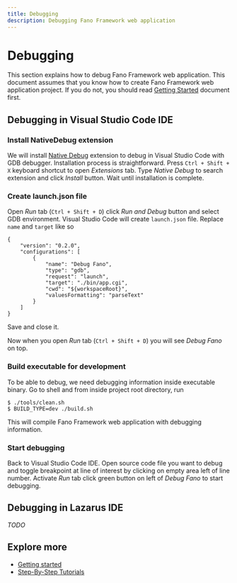 ```yaml
---
title: Debugging
description: Debugging Fano Framework web application
---
```


<h1 class="major">Debugging</h1>

This section explains how to debug Fano Framework web application. This document assumes that you know how to create Fano Framework web application project. If you do not, you should read [Getting Started](/getting-started) document first.

## Debugging in Visual Studio Code IDE

### Install NativeDebug extension

We will install [Native Debug](https://github.com/WebFreak001/code-debug) extension to debug in Visual Studio Code with GDB debugger. Installation process is straightforward. Press `Ctrl + Shift + X` keyboard shortcut to open *Extensions* tab. Type *Native Debug* to search extension and click *Install* button. Wait until installation is complete.

### Create launch.json file

Open *Run* tab (`Ctrl + Shift + D`) click *Run and Debug* button and select GDB environment.
Visual Studio Code will create `launch.json` file. Replace `name` and `target` like so

```
{
    "version": "0.2.0",
    "configurations": [
        {
            "name": "Debug Fano",
            "type": "gdb",
            "request": "launch",
            "target": "./bin/app.cgi",
            "cwd": "${workspaceRoot}",
            "valuesFormatting": "parseText"
        }
    ]
}
```
Save and close it.

Now when you open *Run* tab (`Ctrl + Shift + D`) you will see *Debug Fano* on top.

### Build executable for development

To be able to debug, we need debugging information inside executable binary. Go to
shell and from inside project root directory, run

```
$ ./tools/clean.sh
$ BUILD_TYPE=dev ./build.sh
```

This will compile Fano Framework web application with debugging information.

### Start debugging

Back to Visual Studio Code IDE. Open source code file you want to debug and toggle breakpoint at line of interest by clicking on empty area left of line number. Activate *Run* tab click green button on left of *Debug Fano* to start debugging.

## Debugging in Lazarus IDE

*TODO*

## Explore more

- [Getting started](/getting-started)
- [Step-By-Step Tutorials](/tutorials)
